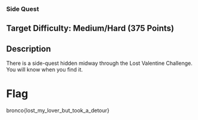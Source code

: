 ### Side Quest

## Target Difficulty: Medium/Hard (375 Points)

## Description
There is a side-quest hidden midway through the Lost Valentine Challenge. You will know when you find it.

# Flag
bronco{lost_my_lover_but_took_a_detour}